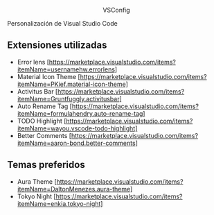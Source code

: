 <p align="center">
VSConfig
</p>
Personalización de Visual Studio Code

## Extensiones utilizadas
* Error lens [https://marketplace.visualstudio.com/items?itemName=usernamehw.errorlens]
* Material Icon Theme [https://marketplace.visualstudio.com/items?itemName=PKief.material-icon-theme]
* Activitus Bar [https://marketplace.visualstudio.com/items?itemName=Gruntfuggly.activitusbar]
* Auto Rename Tag [https://marketplace.visualstudio.com/items?itemName=formulahendry.auto-rename-tag]
* TODO Highlight [https://marketplace.visualstudio.com/items?itemName=wayou.vscode-todo-highlight]
* Better Comments [https://marketplace.visualstudio.com/items?itemName=aaron-bond.better-comments]

## Temas preferidos
* Aura Theme [https://marketplace.visualstudio.com/items?itemName=DaltonMenezes.aura-theme]
* Tokyo Night [https://marketplace.visualstudio.com/items?itemName=enkia.tokyo-night] 
